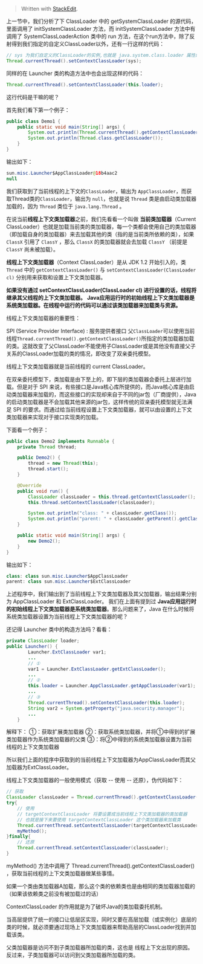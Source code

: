 


> Written with [StackEdit](https://stackedit.io/).

上一节中，我们分析了下 ClassLoader 中的 getSystemClassLoader 的源代码，里面调用了 initSystemClassLoader 方法，而 initSystemClassLoader 方法中有调用了 SystemClassLoaderAction 类中的 run 方法，在这个run方法中，除了反射得到我们指定的自定义ClassLoader以外，还有一行这样的代码：

```java
// sys 为我们自定义的ClassLoader的实例,也就是 java.system.class.loader 属性的值得实例
Thread.currentThread().setContextClassLoader(sys);
```

同样的在 Launcher 类的构造方法中也会出现这样的代码：

```java
Thread.currentThread().setContextClassLoader(this.loader);
```

这行代码是干嘛的呢？

首先我们看下第一个例子：

```java
public class Demo1 {
    public static void main(String[] args) {
        System.out.println(Thread.currentThread().getContextClassLoader());
        System.out.println(Thread.class.getClassLoader());
    }
}
```

输出如下：

```java
sun.misc.Launcher$AppClassLoader@18b4aac2
null
```

我们获取到了当前线程的上下文的`ClassLoader`，输出为 `AppClassLoader`，而获取Thread类的`ClassLoader`，输出为 `null`，也就是说 `Thread` 类是由启动类加载器加载的，因为 `Thread` 类位于 `java.lang.Thread` 。

在说当前**线程上下文类加载器**之前，我们先看看一个叫做 **当前类加载器**（Current ClassLoader）也就是加载当前类的类加载器，每一个类都会使用自己的类加载器（即加载自身的类加载器）来去加载其他的类（指的是当前类所依赖的类），如果 `ClassX` 引用了 `ClassY` ，那么 `ClassX` 的类加载器就会去加载 `ClassY` （前提是 `ClassY` 尚未被加载）。

**线程上下文类加载器**（Context ClassLoader）是从 JDK 1.2 开始引入的，类 `Thread` 中的 `getContextClassLoader()` 与 `setContextClassLoader(ClassLoader cl)` 分别用来获取和设置上下文类加载器。

**如果没有通过 setContextClassLoader(ClassLoader cl) 进行设置的话，线程将继承其父线程的上下文类加载器。**
**Java应用运行时的初始线程上下文类加载器是系统类加载器。在线程中运行的代码可以通过该类加载器来加载类与资源。**

线程上下文类加载器的重要性：

SPI (Service Provider Interface) : 服务提供者接口
父`ClassLoader`可以使用当前线程`Thread.currentThread().getContextClassLoader()`所指定的类加载器加载的类。这就改变了父ClassLoader不能使用子ClassLoader或是其他没有直接父子关系的ClassLoader加载的类的情况，即改变了双亲委托模型。

线程上下文类加载器就是当前线程的 current ClassLoader。

在双亲委托模型下，类加载是由下至上的，即下层的类加载器会委托上层进行加载。但是对于 SPI 来说，有些接口是Java核心库所提供的，而Java核心库是由启动类加载器来加载的，而这些接口的实现却来自于不同的jar包（厂商提供），Java的启动类加载器是不会加载其他来源的jar包，这样传统的双亲委托模型就无法满足 SPI 的要求。而通过给当前线程设置上下文类加载器，就可以由设置的上下文类加载器来实现对于接口实现类的加载。

下面看一个例子：

```java
public class Demo2 implements Runnable {
    private Thread thread;

    public Demo2() {
        thread = new Thread(this);
        thread.start();
    }

    @Override
    public void run() {
        ClassLoader classLoader = this.thread.getContextClassLoader();
        this.thread.setContextClassLoader(classLoader);

        System.out.println("class: " + classLoader.getClass());
        System.out.println("parent: " + classLoader.getParent().getClass());
    }

    public static void main(String[] args) {
        new Demo2();
    }
}
```

输出如下：

```java
class: class sun.misc.Launcher$AppClassLoader
parent: class sun.misc.Launcher$ExtClassLoader
```
上述程序中，我们输出到了当前线程上下文类加载器及其父加载器，输出结果分别为 AppClassLoader 和 ExtClassLoader。
我们在上面有提到过 **Java应用运行时的初始线程上下文类加载器是系统类加载器**。那么问题来了，Java 在什么时候将系统类加载器设置为当前线程上下文类加载器的呢？

还记得 Launcher 类中的构造方法吗？看看：

```java
private ClassLoader loader;
public Launcher() {
        Launcher.ExtClassLoader var1;
        ...
        // ①
        var1 = Launcher.ExtClassLoader.getExtClassLoader();
        ...
        // ②
        this.loader = Launcher.AppClassLoader.getAppClassLoader(var1);
        ...
        // ③
        Thread.currentThread().setContextClassLoader(this.loader);
        String var2 = System.getProperty("java.security.manager");
	    ...
    }
```

解释下：
①：获取扩展类加载器
②：获取系统类加载器，并将①中得到的扩展类加载器作为系统类加载器的父类
③：将②中得到的系统类加载器设置为当前线程的上下文类加载器

所以我们上面的程序中获取到的当前线程上下文加载器为AppClassLoader而其父加载器为ExtClassLoader。

线程上下文类加载器的一般使用模式（获取 -- 使用 -- 还原），伪代码如下：

```java
// 获取
ClassLoader classLoader = Thread.currentThread().getContextClassLoader();
try{
	// 使用
	// targetContextClassLoader 将要设置成当前线程上下文类加载器的类加载器
	// 也就是接下来要使用 targetContextClassLoader 这个类加载器来加载类
	Thread.currentThread.setContextClassLaoder(targetContextClassLoader);
	myMethod();
}finally{
	// 还原
	Thread.currentThread.setContextClassLoader(classLoader);
}
```

myMethod() 方法中调用了 Thread.currentThread().getContextClassLoader() ，获取当前线程的上下文类加载器做某些事情。

如果一个类由类加载器A加载，那么这个类的依赖类也是由相同的类加载器加载的（如果该依赖类之前没有被加载过的话）

ContextClassLoader 的作用就是为了破坏Java的类加载委托机制。

当高层提供了统一的接口让低层区实现，同时又要在高层加载（或实例化）底层的类的时候，就必须要通过现场上下文类加载器来帮助高层的ClassLoader找到并加载该类。


父类加载器是访问不到子类加载器所加载的类，这也是 线程上下文出现的原因。
反过来，子类加载器可以访问到父类加载器所加载的类。
<!--stackedit_data:
eyJoaXN0b3J5IjpbLTcyODczMDE4MV19
-->